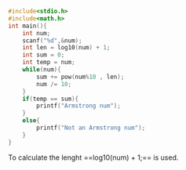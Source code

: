 ```c
#include<stdio.h>
#include<math.h>
int main(){
    int num;
    scanf("%d",&num);
    int len = log10(num) + 1;
    int sum = 0;
    int temp = num;
    while(num){
        sum += pow(num%10 , len);
        num /= 10;
    }
    if(temp == sum){
        printf("Armstrong num");
    }
    else{
        printf("Not an Armstrong num");
    }
}


```
To calculate the lenght ==log10(num) + 1;== is used.
